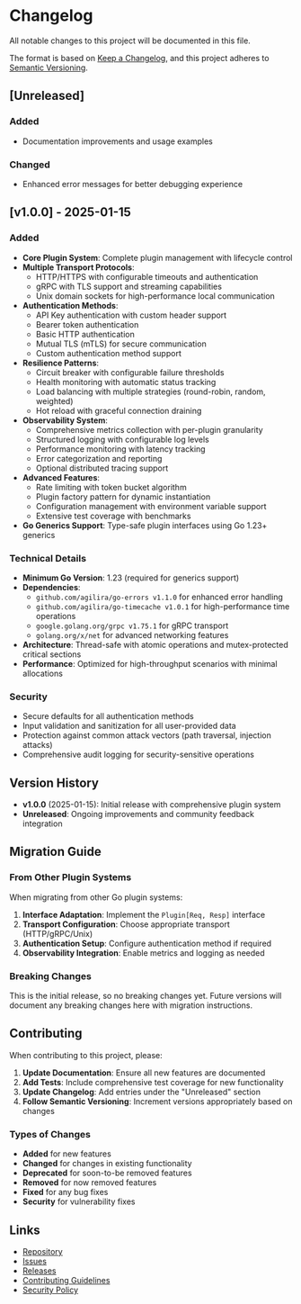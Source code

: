 # Changelog

All notable changes to this project will be documented in this file.

The format is based on [Keep a Changelog](https://keepachangelog.com/en/1.0.0/),
and this project adheres to [Semantic Versioning](https://semver.org/spec/v2.0.0.html).

## [Unreleased]

### Added
- Documentation improvements and usage examples

### Changed
- Enhanced error messages for better debugging experience

## [v1.0.0] - 2025-01-15

### Added
- **Core Plugin System**: Complete plugin management with lifecycle control
- **Multiple Transport Protocols**: 
  - HTTP/HTTPS with configurable timeouts and authentication
  - gRPC with TLS support and streaming capabilities
  - Unix domain sockets for high-performance local communication
- **Authentication Methods**:
  - API Key authentication with custom header support
  - Bearer token authentication
  - Basic HTTP authentication
  - Mutual TLS (mTLS) for secure communication
  - Custom authentication method support
- **Resilience Patterns**:
  - Circuit breaker with configurable failure thresholds
  - Health monitoring with automatic status tracking
  - Load balancing with multiple strategies (round-robin, random, weighted)
  - Hot reload with graceful connection draining
- **Observability System**:
  - Comprehensive metrics collection with per-plugin granularity
  - Structured logging with configurable log levels
  - Performance monitoring with latency tracking
  - Error categorization and reporting
  - Optional distributed tracing support
- **Advanced Features**:
  - Rate limiting with token bucket algorithm
  - Plugin factory pattern for dynamic instantiation
  - Configuration management with environment variable support
  - Extensive test coverage with benchmarks
- **Go Generics Support**: Type-safe plugin interfaces using Go 1.23+ generics

### Technical Details
- **Minimum Go Version**: 1.23 (required for generics support)
- **Dependencies**:
  - `github.com/agilira/go-errors v1.1.0` for enhanced error handling
  - `github.com/agilira/go-timecache v1.0.1` for high-performance time operations
  - `google.golang.org/grpc v1.75.1` for gRPC transport
  - `golang.org/x/net` for advanced networking features
- **Architecture**: Thread-safe with atomic operations and mutex-protected critical sections
- **Performance**: Optimized for high-throughput scenarios with minimal allocations

### Security
- Secure defaults for all authentication methods
- Input validation and sanitization for all user-provided data
- Protection against common attack vectors (path traversal, injection attacks)
- Comprehensive audit logging for security-sensitive operations

## Version History

- **v1.0.0** (2025-01-15): Initial release with comprehensive plugin system
- **Unreleased**: Ongoing improvements and community feedback integration

## Migration Guide

### From Other Plugin Systems

When migrating from other Go plugin systems:

1. **Interface Adaptation**: Implement the `Plugin[Req, Resp]` interface
2. **Transport Configuration**: Choose appropriate transport (HTTP/gRPC/Unix)
3. **Authentication Setup**: Configure authentication method if required
4. **Observability Integration**: Enable metrics and logging as needed

### Breaking Changes

This is the initial release, so no breaking changes yet. Future versions will document any breaking changes here with migration instructions.

## Contributing

When contributing to this project, please:

1. **Update Documentation**: Ensure all new features are documented
2. **Add Tests**: Include comprehensive test coverage for new functionality
3. **Update Changelog**: Add entries under the "Unreleased" section
4. **Follow Semantic Versioning**: Increment versions appropriately based on changes

### Types of Changes

- **Added** for new features
- **Changed** for changes in existing functionality  
- **Deprecated** for soon-to-be removed features
- **Removed** for now removed features
- **Fixed** for any bug fixes
- **Security** for vulnerability fixes

## Links

- [Repository](https://github.com/agilira/go-plugins)
- [Issues](https://github.com/agilira/go-plugins/issues)
- [Releases](https://github.com/agilira/go-plugins/releases)
- [Contributing Guidelines](CONTRIBUTING.md)
- [Security Policy](SECURITY.md)
